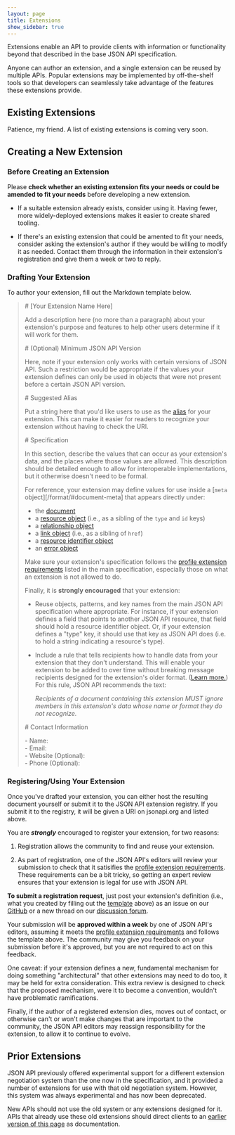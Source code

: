```yaml
---
layout: page
title: Extensions
show_sidebar: true
---
```


Extensions enable an API to provide clients with information or functionality
beyond that described in the base JSON API specification.

Anyone can author an extension, and a single extension can be reused by
multiple APIs. Popular extensions may be implemented by off-the-shelf tools
so that developers can seamlessly take advantage of the features these
extensions provide.

## <a href="#existing-extensions" id="existing-extensions" class="headerlink"></a> Existing Extensions

Patience, my friend. A list of existing extensions is coming very soon.

## <a href="#extension-creation" id="extension-creation" class="headerlink"></a> Creating a New Extension

### <a href="#extension-creation-before" id="extension-creation-before" class="headerlink"></a> Before Creating an Extension

Please **check whether an existing extension fits your needs or could be amended
to fit your needs** before developing a new extension.

- If a suitable extension already exists, consider using it. Having fewer, more
widely-deployed extensions makes it easier to create shared tooling.

- If there's an existing extension that could be amented to fit your needs,
consider asking the extension's author if they would be willing to modify it as
needed. Contact them through the information in their extension's registration
and give them a week or two to reply.

### <a href="#extension-creation-drafting" id="extension-creation-drafting" class="headerlink"></a> Drafting Your Extension

To author your extension, fill out the Markdown template below.

> \# [Your Extension Name Here]
>
> Add a description here (no more than a paragraph) about your extension's
> purpose and features to help other users determine if it will work for them.
>
> \# (Optional) Minimum JSON API Version
>
> Here, note if your extension only works with certain versions of JSON API.
> Such a restriction would be appropriate if the values your extension defines
> can only be used in objects that were not present before a certain JSON API
> version.
>
> \# Suggested Alias
>
> Put a string here that you'd like users to use as the [alias](/format/#document-aliases)
> for your extension. This can make it easier for readers to recognize your
> extension without having to check the URI.
>
> \# Specification
>
> In this section, describe the values that can occur as your extension's data,
> and the places where those values are allowed. This description should be
> detailed enough to allow for interoperable implementations, but it otherwise
> doesn't need to be formal.
>
> For reference, your extension may define values for use inside a [`meta` object][/format/#document-meta]
> that appears directly under:
>
> - the [document](/format/#document-top-level)
> - a [resource object](/format/#document-resource-objects) (i.e., as a sibling of the `type` and `id` keys)
> - a [relationship object](/format/#document-resource-object-relationships-relationship-object)
> - a [link object](/format/#document-links-link-object) (i.e., as a sibling of `href`)
> - a [resource identifier object](/format/#document-resource-identifier-objects)
> - an [error object](/format/#error-objects)
>
> Make sure your extension's specification follows the
> [profile extension requirements](/format/1.1/#extending-profile-extensions-characteristics)
> listed in the main specification, especially those on what an extension is
> not allowed to do.
>
> Finally, it is **strongly encouraged** that your extension:
>
> - Reuse objects, patterns, and key names from the main JSON API specification
>   where appropriate. For instance, if your extension defines a field that
>   points to another JSON API resource, that field should hold a resource
>   identifier object. Or, if your extension defines a "type" key, it should use
>   that key as JSON API does (i.e. to hold a string indicating a resource's type).
>
> - Include a rule that tells recipients how to handle data from your extension
>   that they don't understand. This will enable your extension to be added to
>   over time without breaking message recipients designed for the extension's
>   older format. ([Learn more.](http://davidbau.com/archives/2003/12/01/theory_of_compatibility_part_1.html))
>   For this rule, JSON API recommends the text:
>
>     <i>Recipients of a document containing this extension MUST ignore members
>     in this extension's data whose name or format they do not recognize.</i>
>
> \# Contact Information
>
> \- Name: <br />
> \- Email: <br />
> \- Website (Optional): <br/>
> \- Phone (Optional):


### <a href="#extension-creation-registration" id="extension-creation-registration" class="headerlink"></a> Registering/Using Your Extension

Once you've drafted your extension, you can either host the resulting document
yourself or submit it to the JSON API extension registry. If you submit it to
the registry, it will be given a URI on jsonapi.org and listed above.

You are _**strongly**_ encouraged to register your extension, for two reasons:

 1. Registration allows the community to find and reuse your extension.

 2. As part of registration, one of the JSON API's editors will review your
    submission to check that it satisifies the [profile extension requirements](/format/1.1/#extending-profile-extensions-characteristics).
    These requirements can be a bit tricky, so getting an expert review ensures
    that your extension is legal for use with JSON API.

**To submit a registration request**, just post your extension's definition
(i.e., what you created by filling out the [template](#extension-creation-drafting)
above) as an issue on our [GitHub](https://github.com/json-api/json-api) or a
new thread on our [discussion forum](http://discuss.jsonapi.org/).

Your submission will be **approved within a week** by one of JSON API's editors,
assuming it meets the [profile extension requirements](/format/1.1/#extending-profile-extensions-characteristics)
and follows the template above. The community may give you feedback on your
submission before it's approved, but you are not required to act on this feedback.

One caveat: if your extension defines a new, fundamental mechanism for doing
something "architectural" that other extensions may need to do too, it may be
held for extra consideration. This extra review is designed to check that the
proposed mechanism, were it to become a convention, wouldn't have problematic
ramifications.

Finally, if the author of a registered extension dies, moves out of contact,
or otherwise can't or won't make changes that are important to the community,
the JSON API editors may reassign responsibility for the extension, to allow it
to continue to evolve.

## <a href="#prior-extensions" id="prior-extensions" class="headerlink"></a> Prior Extensions

JSON API previously offered experimental support for a different extension
negotiation system than the one now in the specification, and it provided a
number of extensions for use with that old negotiation system. However, this
system was always experimental and has now been deprecated.

New APIs should not use the old system or any extensions designed for it.
APIs that already use these old extensions should direct clients to an
[earlier version of this page](https://github.com/json-api/json-api/blob/9c7a03dbc37f80f6ca81b16d444c960e96dd7a57/extensions/index.md)
as documentation.
